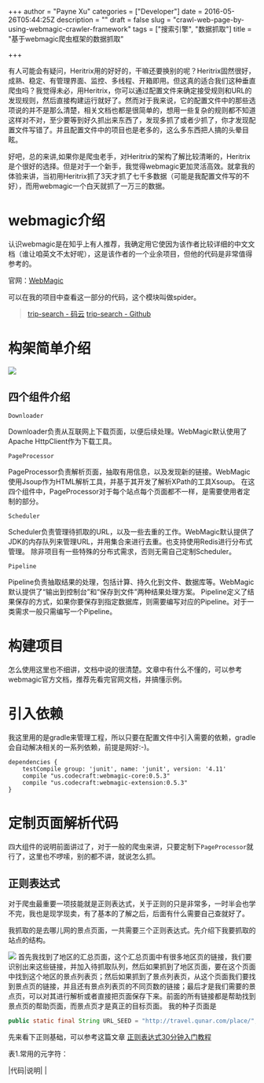 +++
author = "Payne Xu"
categories = ["Developer"]
date = 2016-05-26T05:44:25Z
description = ""
draft = false
slug = "crawl-web-page-by-using-webmagic-crawler-framework"
tags = ["搜索引擎", "数据抓取"]
title = "基于webmagic爬虫框架的数据抓取"

+++



有人可能会有疑问，Heritrix用的好好的，干嘛还要换别的呢？Heritrix固然很好，成熟、稳定、有管理界面、监控、多线程、开箱即用。但这真的适合我们这种垂直爬虫吗？我觉得未必，用Heritrix，你可以通过配置文件来确定接受规则和URL的发现规则，然后直接构建运行就好了。然而对于我来说，它的配置文件中的那些选项说的并不是那么清楚，相关文档也都是很简单的，想用一些复杂的规则都不知道这样对不对，至少要等到好久抓出来东西了，发现多抓了或者少抓了，你才发现配置文件写错了。并且配置文件中的项目也是老多的，这么多东西把人搞的头晕目眩。

好吧，总的来讲,如果你是爬虫老手，对Heritrix的架构了解比较清晰的，Heritrix是个很好的选择。但是对于一个新手，我觉得webmagic更加灵活高效。就拿我的体验来讲，当初用Heritrix抓了3天才抓了七千多数据（可能是我配置文件写的不好），而用webmagic一个白天就抓了一万三的数据。

<!--more-->

# webmagic介绍

认识webmagic是在知乎上有人推荐，我确定用它使因为该作者比较详细的中文文档（谁让咱英文不太好呢），这是该作者的一个业余项目，但他的代码是非常值得参考的。

官网：[WebMagic](http://webmagic.io/)

可以在我的项目中查看这一部分的代码，这个模块叫做spider。
> [trip-search - 码云](http://git.oschina.net/PayneXu/trip-search/)
> [trip-search - Github](https://github.com/paynexu/trip-search)

# 构架简单介绍
![](https://fliaping-blog.oss-rg-china-mainland.aliyuncs.com/storage/blog/14642364175906.jpg)
## 四个组件介绍
`Downloader`

Downloader负责从互联网上下载页面，以便后续处理。WebMagic默认使用了Apache HttpClient作为下载工具。

`PageProcessor`

PageProcessor负责解析页面，抽取有用信息，以及发现新的链接。WebMagic使用Jsoup作为HTML解析工具，并基于其开发了解析XPath的工具Xsoup。
在这四个组件中，PageProcessor对于每个站点每个页面都不一样，是需要使用者定制的部分。

`Scheduler`

Scheduler负责管理待抓取的URL，以及一些去重的工作。WebMagic默认提供了JDK的内存队列来管理URL，并用集合来进行去重。也支持使用Redis进行分布式管理。
除非项目有一些特殊的分布式需求，否则无需自己定制Scheduler。

`Pipeline`

Pipeline负责抽取结果的处理，包括计算、持久化到文件、数据库等。WebMagic默认提供了“输出到控制台”和“保存到文件”两种结果处理方案。
Pipeline定义了结果保存的方式，如果你要保存到指定数据库，则需要编写对应的Pipeline。对于一类需求一般只需编写一个Pipeline。

# 构建项目
怎么使用这里也不细讲，文档中说的很清楚。文章中有什么不懂的，可以参考webmagic官方文档，推荐先看完官网文档，并搞懂示例。
# 引入依赖
我这里用的是gradle来管理工程，所以只要在配置文件中引入需要的依赖，gradle会自动解决相关的一系列依赖，前提是网好:-)。

```
dependencies {
    testCompile group: 'junit', name: 'junit', version: '4.11'
    compile "us.codecraft:webmagic-core:0.5.3"
    compile "us.codecraft:webmagic-extension:0.5.3"
}
```
# 定制页面解析代码
四大组件的说明前面讲过了，对于一般的爬虫来讲，只要定制下`PageProcessor`就行了，这里也不啰嗦，别的都不讲，就说怎么抓。

## 正则表达式
对于爬虫最重要一项技能就是正则表达式，关于正则的只是非常多，一时半会也学不完，我也是现学现卖，有了基本的了解之后，后面有什么需要自己查就好了。

我抓取的是去哪儿网的景点页面，一共需要三个正则表达式。先介绍下我要抓取的站点的结构。

![](https://fliaping-blog.oss-rg-china-mainland.aliyuncs.com/storage/blog/14642378347089.jpg)
首先我找到了地区的汇总页面，这个汇总页面中有很多地区页的链接，我们要识别出来这些链接，并加入待抓取队列，然后如果抓到了地区页面，要在这个页面中找到这个地区的景点列表页；然后如果抓到了景点列表页，从这个页面我们要找到景点页的链接，并且还有景点列表页的不同页数的链接；最后才是我们需要的景点页，可以对其进行解析或者直接把页面保存下来。前面的所有链接都是帮助找到景点页的帮助页面，而景点页才是真正的目标页面。
我的种子页面是

```java
public static final String URL_SEED = "http://travel.qunar.com/place/";
```
先来看下正则基础，可以参考这篇文章 [正则表达式30分钟入门教程](http://deerchao.net/tutorials/regex/regex.htm)

表1.常用的元字符：

|代码|说明|
|